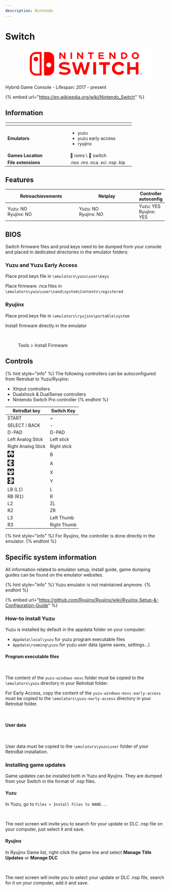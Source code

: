 ```yaml
---
description: Nintendo
---
```


# Switch

<div align="left">

<figure><img src="https://raw.githubusercontent.com/fabricecaruso/es-theme-carbon/52ff37c9e265587d006945a2ba695b5a962b3a3d/art/logos/switch.svg" alt=""><figcaption></figcaption></figure>

</div>

Hybrid Game Console - Lifespan: 2017 - present

{% embed url="https://en.wikipedia.org/wiki/Nintendo_Switch" %}

## Information

<table data-header-hidden><thead><tr><th width="184"></th><th></th><th data-hidden></th></tr></thead><tbody><tr><td><strong>Emulators</strong></td><td><ul><li>yuzu</li><li>yuzu early access</li><li>ryujinx</li></ul></td><td></td></tr><tr><td><strong>Games Location</strong></td><td><span data-gb-custom-inline data-tag="emoji" data-code="1f4c1">📁</span> roms \ <span data-gb-custom-inline data-tag="emoji" data-code="1f4c2">📂</span> switch</td><td></td></tr><tr><td><strong>File extensions</strong></td><td>.nso .nro .nca .xci .nsp .kip</td><td></td></tr></tbody></table>

## Features

<table><thead><tr><th width="256">Retroachievements</th><th width="243">Netplay</th><th>Controller autoconfig</th></tr></thead><tbody><tr><td>Yuzu: NO<br>Ryujinx: NO</td><td>Yuzu: NO<br>Ryujinx: NO</td><td>Yuzu: YES<br>Ryujinx: YES</td></tr></tbody></table>

## BIOS

Switch firmware files and prod.keys need to be dumped from your console and placed in dedicated directories in the emulator folders:

### Yuzu and Yuzu Early Access

Place prod.keys file in `\emulators\yuzu\user\keys`

Place firmware .nca files in `\emulators\yuzu\user\nand\system\Contents\registered`

### Ryujinx

Place prod.keys file in `\emulators\ryujinx\portable\system`

Install firmware directly in the emulator

<div align="left">

<figure><img src="https://i.imgur.com/CVXr1y7.png" alt=""><figcaption><p>Tools > Install Firmware</p></figcaption></figure>

</div>

## Controls

{% hint style="info" %}
The following controllers can be autoconfigured from Retrobat to Yuzu/Ryujinx:

* XInput controllers
* Dualshock & DualSense controllers
* Nintendo Switch Pro controller
{% endhint %}

| RetroBat key                                                                       | Switch Key  |
| ---------------------------------------------------------------------------------- | ----------- |
| START                                                                              | +           |
| SELECT / BACK                                                                      | -           |
| D-PAD                                                                              | D-PAD       |
| Left Analog Stick                                                                  | Left stick  |
| Right Analog Stick                                                                 | Right stick |
| ![A](<../../../../.gitbook/assets/image (27).png>)                                 | B           |
| ![B](<../../../../.gitbook/assets/image (13).png>)                                 | A           |
| <img src="../../../../.gitbook/assets/image (47).png" alt="" data-size="original"> | X           |
| <img src="../../../../.gitbook/assets/image (45).png" alt="" data-size="line">     | Y           |
| LB (L1)                                                                            | L           |
| RB (R1)                                                                            | R           |
| L2                                                                                 | ZL          |
| R2                                                                                 | ZR          |
| L3                                                                                 | Left Thumb  |
| R3                                                                                 | Right Thumb |

{% hint style="info" %}
For Ryujinx, the controller is done directly in the emulator.
{% endhint %}

## Specific system information

All information related to emulator setup, install guide, game dumping guides can be found on the emulator websites.

{% hint style="info" %}
Yuzu emulator is not maintained anymore.
{% endhint %}

{% embed url="https://github.com/Ryujinx/Ryujinx/wiki/Ryujinx-Setup-&-Configuration-Guide" %}

### How-to install Yuzu

Yuzu is installed by default in the appdata folder on your computer:

* `Appdata\local\yuzu` for yuzu program executable files
* `Appdata\roaming\yuzu` for yuzu user data (game saves, settings...)

#### Program executable files

<div align="left">

<figure><img src="https://i.imgur.com/P8Pi1Ut.png" alt=""><figcaption></figcaption></figure>

</div>

The content of the `yuzu-windows-msvc` folder must be copied to the `\emulators\yuzu` directory in your Retrobat folder.

For Early Access, copy the content of the `yuzu-windows-msvc-early-access` must be copied to the `\emulators\yuzu-early-access` directory in your Retrobat folder.

<div align="left">

<figure><img src="https://i.imgur.com/fq2gxNH.png" alt=""><figcaption></figcaption></figure>

</div>

#### User data

<div align="left">

<figure><img src="https://i.imgur.com/CQhfYCR.png" alt=""><figcaption></figcaption></figure>

</div>

User data must be copied to the `\emulators\yuzu\user` folder of your RetroBat installation.

### Installing game updates

Game updates can be installed both in Yuzu and Ryujinx. They are dumped from your Switch in the format of .nsp files.

#### Yuzu

In Yuzu, go to `Files > Install Files to NAND...`

<div align="left">

<figure><img src="https://i.imgur.com/B6jQIqZ.png" alt=""><figcaption></figcaption></figure>

</div>

The next screen will invite you to search for your update or DLC .nsp file on your computer, just select it and save.

#### Ryujinx

In Ryujinx Game list, right-click the game line and select **Manage Title Updates** or **Manage DLC**

<div align="left">

<figure><img src="https://i.imgur.com/uRMjmAE.png" alt=""><figcaption></figcaption></figure>

</div>

The next screen will invite you to select your update or DLC .nsp file, search for it on your computer, add it and save.
